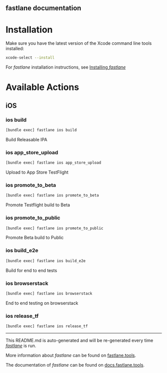 fastlane documentation
----

# Installation

Make sure you have the latest version of the Xcode command line tools installed:

```sh
xcode-select --install
```

For _fastlane_ installation instructions, see [Installing _fastlane_](https://docs.fastlane.tools/#installing-fastlane)

# Available Actions

## iOS

### ios build

```sh
[bundle exec] fastlane ios build
```

Build Releasable IPA

### ios app_store_upload

```sh
[bundle exec] fastlane ios app_store_upload
```

Upload to App Store TestFlight

### ios promote_to_beta

```sh
[bundle exec] fastlane ios promote_to_beta
```

Promote Testflight build to Beta

### ios promote_to_public

```sh
[bundle exec] fastlane ios promote_to_public
```

Promote Beta build to Public

### ios build_e2e

```sh
[bundle exec] fastlane ios build_e2e
```

Build for end to end tests

### ios browserstack

```sh
[bundle exec] fastlane ios browserstack
```

End to end testing on browserstack

### ios release_tf

```sh
[bundle exec] fastlane ios release_tf
```



----

This README.md is auto-generated and will be re-generated every time [_fastlane_](https://fastlane.tools) is run.

More information about _fastlane_ can be found on [fastlane.tools](https://fastlane.tools).

The documentation of _fastlane_ can be found on [docs.fastlane.tools](https://docs.fastlane.tools).
